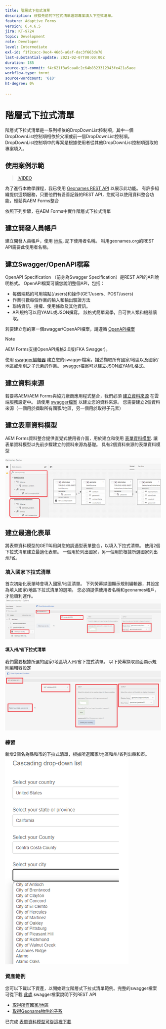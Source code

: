 ```yaml
---
title: 階層式下拉式清單
description: 根據先前的下拉式清單選取專案填入下拉式清單。
feature: Adaptive Forms
version: 6.4,6.5
jira: KT-9724
topic: Development
role: Developer
level: Intermediate
exl-id: f1f2cacc-9ec4-46d6-a6af-dac3f663de78
last-substantial-update: 2021-02-07T00:00:00Z
duration: 185
source-git-commit: f4c621f3a9caa8c2c64b8323312343fe421a5aee
workflow-type: tm+mt
source-wordcount: '610'
ht-degree: 0%

---
```


# 階層式下拉式清單

階層式下拉式清單是一系列相依的DropDownList控制項，其中一個DropDownList控制項相依於父項或前一個DropDownList控制項。 DropDownList控制項中的專案是根據使用者從其他DropDownList控制項選取的專案填入。

## 使用案例示範

>[!VIDEO](https://video.tv.adobe.com/v/340344?quality=12&learn=on)

為了進行本教學課程，我已使用 [Geonames REST API](https://www.geonames.org/export/web-services.html) 以展示此功能。
有許多組織提供這類服務，只要他們有妥善記錄的REST API，您就可以使用資料整合功能，輕鬆與AEM Forms整合

依照下列步驟，在AEM Forms中實作階層式下拉式清單

## 建立開發人員帳戶

建立開發人員帳戶，使用 [地名](https://www.geonames.org/login). 記下使用者名稱。 叫用geonames.org的REST API需要此使用者名稱。

## 建立Swagger/OpenAPI檔案

OpenAPI Specification （前身為Swagger Specification）是REST API的API說明格式。 OpenAPI檔案可讓您說明整個API，包括：

* 每個端點的可用端點(/users)和操作(GET/users、POST/users)
* 作業引數每個作業的輸入和輸出驗證方法
* 聯絡資訊、授權、使用條款及其他資訊。
* API規格可以用YAML或JSON撰寫。 該格式簡單易學，且可供人類和機器讀取。

若要建立您的第一個swagger/OpenAPI檔案，請遵循 [OpenAPI檔案](https://swagger.io/docs/specification/2-0/basic-structure/)

>[!NOTE]
> AEM Forms支援OpenAPI規格2.0版(FKA Swagger)。

使用 [swagger編輯器](https://editor.swagger.io/) 建立您的swagger檔案，描述擷取所有國家/地區以及國家/地區或州別之子元素的作業。 swagger檔案可以建立JSON或YAML格式。

## 建立資料來源

若要將AEM/AEM Forms與協力廠商應用程式整合，我們必須 [建立資料來源](https://experienceleague.adobe.com/docs/experience-manager-learn/forms/ic-web-channel-tutorial/parttwo.html) 在雲端服務設定中。 請使用 [swagger檔案](assets/geonames-swagger-files.zip) 以建立您的資料來源。
您需要建立2個資料來源（一個用於擷取所有國家/地區，另一個用於取得子元素）


## 建立表單資料模型

AEM Forms資料整合提供直覺式使用者介面，用於建立和使用 [表單資料模型](https://experienceleague.adobe.com/docs/experience-manager-65/forms/form-data-model/create-form-data-models.html). 讓表單資料模型以先前步驟建立的資料來源為基礎。 具有2個資料來源的表單資料模型

![fdm](assets/geonames-fdm.png)


## 建立最適化表單

將表單資料模型的GET叫用與您的調適型表單整合，以填入下拉式清單。
使用2個下拉式清單建立最適化表單。 一個用於列出國家，另一個用於根據所選國家列出州/省。

### 填入國家下拉式清單

首次初始化表單時會填入國家/地區清單。 下列熒幕擷圖顯示規則編輯器，其設定為填入國家/地區下拉式清單的選項。 您必須提供使用者名稱和geonames帳戶，才能順利運作。
![get-countries](assets/get-countries-rule-editor.png)

#### 填入州/省下拉式清單

我們需要根據所選的國家/地區填入州/省下拉式清單。 以下熒幕擷取畫面顯示規則編輯器設定
![state-providle-options](assets/state-province-options.png)

### 練習

新增2個名為縣和市的下拉式清單，根據所選國家/地區和州/省列出縣和市。
![練習](assets/cascading-drop-down-exercise.png)


### 資產範例

您可以下載以下資產，以開始建立階層式下拉式清單範例。完整的swagger檔案可從下載 [此處](assets/geonames-swagger-files.zip)
swagger檔案說明下列REST API
* [取得所有國家/地區](https://secure.geonames.org/countryInfoJSON?username=yourusername)
* [取得Geoname物件的子系](https://secure.geonames.org/children?formatted=true&amp;geonameId=6252001&amp;username=yourusername)

已完成 [表單資料模型可從這裡下載](assets/geonames-api-form-data-model.zip)
